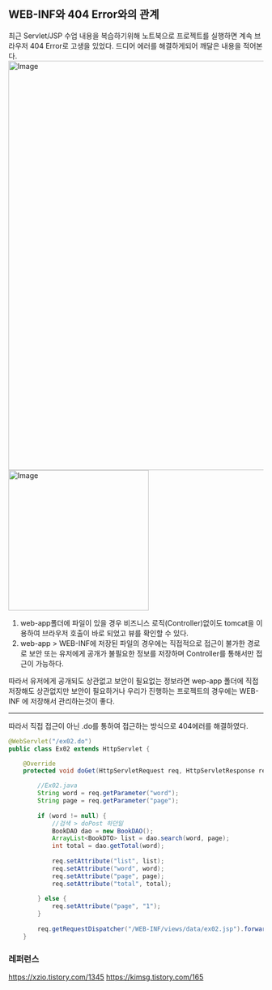 ## WEB-INF와 404 Error와의 관계
최근 Servlet/JSP 수업 내용을 복습하기위해 노트북으로 프로젝트를 실행하면 계속 브라우저 404 Error로 고생을 있었다.
드디어 에러를 해결하게되어 깨달은 내용을 적어본다.
<img width="807" alt="Image" src="https://github.com/user-attachments/assets/48a2d86a-c531-4fc4-a7bb-a443bf1c79e6" />
<img width="277" alt="Image" src="https://github.com/user-attachments/assets/af7468f2-b68d-4179-8feb-b62425de7de8" />

1. web-app폴더에 파일이 있을 경우 비즈니스 로직(Controller)없이도 tomcat을 이용하여 브라우저 호출이 바로 되었고 뷰를 확인할 수 있다.
2. web-app > WEB-INF에 저장된 파일의 경우에는 직접적으로 접근이 불가한 경로로 보안 또는 유저에게 공개가 불필요한 정보를 저장하며 Controller를 통해서만
접근이 가능하다.

따라서 유저에게 공개되도 상관없고 보안이 필요없는 정보라면 wep-app 폴더에 직접 저장해도 상관없지만 보안이 필요하거나 우리가 진행하는 프로젝트의 경우에는 WEB-INF
에 저장해서 관리하는것이 좋다.

---
따라서 직접 접근이 아닌 .do를 통하여 접근하는 방식으로 404에러를 해결하였다.
```java
@WebServlet("/ex02.do")
public class Ex02 extends HttpServlet {

    @Override
    protected void doGet(HttpServletRequest req, HttpServletResponse resp) throws ServletException, IOException {

        //Ex02.java
        String word = req.getParameter("word");
        String page = req.getParameter("page"); 
        
        if (word != null) {
            //검색 > doPost 하던일
            BookDAO dao = new BookDAO();
            ArrayList<BookDTO> list = dao.search(word, page);
            int total = dao.getTotal(word);
            
            req.setAttribute("list", list);
            req.setAttribute("word", word); 
            req.setAttribute("page", page);
            req.setAttribute("total", total);
            
        } else {
            req.setAttribute("page", "1");
        }
        
        req.getRequestDispatcher("/WEB-INF/views/data/ex02.jsp").forward(req, resp);
    }
```

### 레퍼런스
https://xzio.tistory.com/1345
https://kimsg.tistory.com/165
